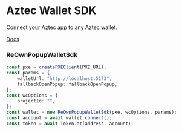 # Aztec Wallet SDK

Connect your Aztec app to any Aztec wallet.

[Docs](https://docs.shieldswap.org/modal)

### ReOwnPopupWalletSdk

```ts
const pxe = createPXEClient(PXE_URL);
const params = {
	walletUrl: "http://localhost:5173",
	fallbackOpenPopup: fallbackOpenPopup,
};
const wcOptions = {
	projectId: "",
};
const wallet = new ReOwnPopupWalletSdk(pxe, wcOptions, params);
const account = await wallet.connect();
const token = await Token.at(address, account);
```

